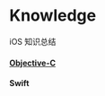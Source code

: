# Knowledge
iOS 知识总结

#### [Objective-C](https://github.com/HJDev/Knowledge/blob/master/Objective-C)

#### Swift
